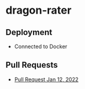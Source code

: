 # dragon-rater

## Deployment
- Connected to Docker

## Pull Requests
- [Pull Request Jan 12, 2022](https://github.com/spamuelranek/dragon-rater/pull/1)